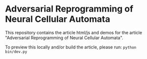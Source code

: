 # Adversarial Reprogramming of Neural Cellular Automata

This repository contains the article html/js and demos for the article "Adversarial Reprogramming of Neural Cellular Automata". 

To preview this locally and/or build the article, please run:
`python bin/dev.py`
